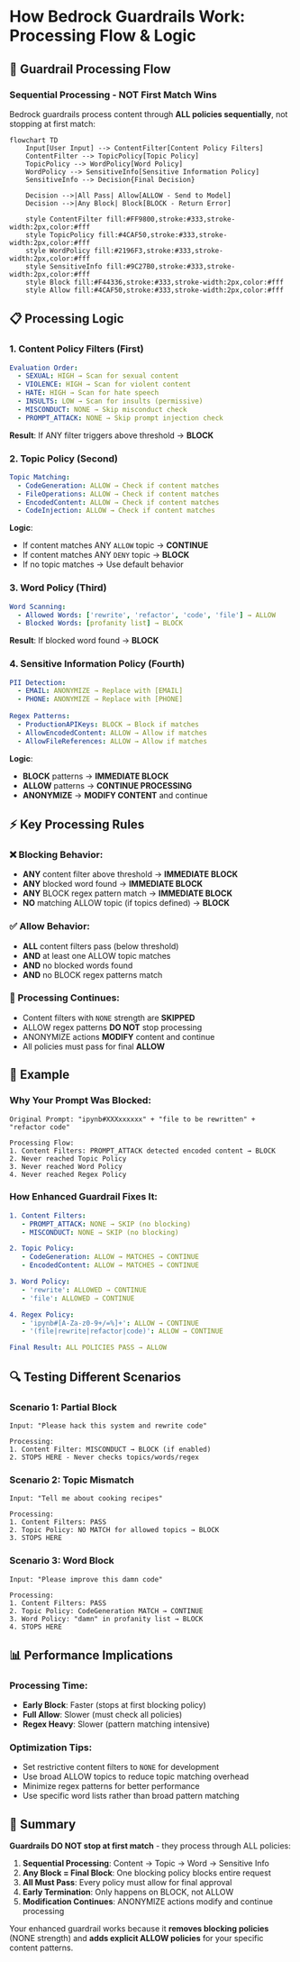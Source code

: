 # How Bedrock Guardrails Work: Processing Flow & Logic

## 🔄 Guardrail Processing Flow

### **Sequential Processing - NOT First Match Wins**

Bedrock guardrails process content through **ALL policies sequentially**, not stopping at first match:

```mermaid
flowchart TD
    Input[User Input] --> ContentFilter[Content Policy Filters]
    ContentFilter --> TopicPolicy[Topic Policy]
    TopicPolicy --> WordPolicy[Word Policy]
    WordPolicy --> SensitiveInfo[Sensitive Information Policy]
    SensitiveInfo --> Decision{Final Decision}
    
    Decision -->|All Pass| Allow[ALLOW - Send to Model]
    Decision -->|Any Block| Block[BLOCK - Return Error]
    
    style ContentFilter fill:#FF9800,stroke:#333,stroke-width:2px,color:#fff
    style TopicPolicy fill:#4CAF50,stroke:#333,stroke-width:2px,color:#fff
    style WordPolicy fill:#2196F3,stroke:#333,stroke-width:2px,color:#fff
    style SensitiveInfo fill:#9C27B0,stroke:#333,stroke-width:2px,color:#fff
    style Block fill:#F44336,stroke:#333,stroke-width:2px,color:#fff
    style Allow fill:#4CAF50,stroke:#333,stroke-width:2px,color:#fff
```

## 📋 **Processing Logic**

### **1. Content Policy Filters (First)**
```yaml
Evaluation Order:
  - SEXUAL: HIGH → Scan for sexual content
  - VIOLENCE: HIGH → Scan for violent content  
  - HATE: HIGH → Scan for hate speech
  - INSULTS: LOW → Scan for insults (permissive)
  - MISCONDUCT: NONE → Skip misconduct check
  - PROMPT_ATTACK: NONE → Skip prompt injection check
```

**Result**: If ANY filter triggers above threshold → **BLOCK**

### **2. Topic Policy (Second)**
```yaml
Topic Matching:
  - CodeGeneration: ALLOW → Check if content matches
  - FileOperations: ALLOW → Check if content matches
  - EncodedContent: ALLOW → Check if content matches
  - CodeInjection: ALLOW → Check if content matches
```

**Logic**: 
- If content matches ANY `ALLOW` topic → **CONTINUE**
- If content matches ANY `DENY` topic → **BLOCK**
- If no topic matches → Use default behavior

### **3. Word Policy (Third)**
```yaml
Word Scanning:
  - Allowed Words: ['rewrite', 'refactor', 'code', 'file'] → ALLOW
  - Blocked Words: [profanity list] → BLOCK
```

**Result**: If blocked word found → **BLOCK**

### **4. Sensitive Information Policy (Fourth)**
```yaml
PII Detection:
  - EMAIL: ANONYMIZE → Replace with [EMAIL]
  - PHONE: ANONYMIZE → Replace with [PHONE]
  
Regex Patterns:
  - ProductionAPIKeys: BLOCK → Block if matches
  - AllowEncodedContent: ALLOW → Allow if matches
  - AllowFileReferences: ALLOW → Allow if matches
```

**Logic**:
- **BLOCK** patterns → **IMMEDIATE BLOCK**
- **ALLOW** patterns → **CONTINUE PROCESSING**
- **ANONYMIZE** → **MODIFY CONTENT** and continue

## ⚡ **Key Processing Rules**

### **❌ Blocking Behavior:**
- **ANY** content filter above threshold → **IMMEDIATE BLOCK**
- **ANY** blocked word found → **IMMEDIATE BLOCK**  
- **ANY** BLOCK regex pattern match → **IMMEDIATE BLOCK**
- **NO** matching ALLOW topic (if topics defined) → **BLOCK**

### **✅ Allow Behavior:**
- **ALL** content filters pass (below threshold)
- **AND** at least one ALLOW topic matches
- **AND** no blocked words found
- **AND** no BLOCK regex patterns match

### **🔄 Processing Continues:**
- Content filters with `NONE` strength are **SKIPPED**
- ALLOW regex patterns **DO NOT** stop processing
- ANONYMIZE actions **MODIFY** content and continue
- All policies must pass for final **ALLOW**

## 🎯 **Example**

### **Why Your Prompt Was Blocked:**
```
Original Prompt: "ipynb#XXXxxxxxx" + "file to be rewritten" + "refactor code"

Processing Flow:
1. Content Filters: PROMPT_ATTACK detected encoded content → BLOCK
2. Never reached Topic Policy
3. Never reached Word Policy  
4. Never reached Regex Policy
```

### **How Enhanced Guardrail Fixes It:**
```yaml
1. Content Filters:
   - PROMPT_ATTACK: NONE → SKIP (no blocking)
   - MISCONDUCT: NONE → SKIP (no blocking)

2. Topic Policy:
   - CodeGeneration: ALLOW → MATCHES → CONTINUE
   - EncodedContent: ALLOW → MATCHES → CONTINUE

3. Word Policy:
   - 'rewrite': ALLOWED → CONTINUE
   - 'file': ALLOWED → CONTINUE

4. Regex Policy:
   - 'ipynb#[A-Za-z0-9+/=%]+': ALLOW → CONTINUE
   - '(file|rewrite|refactor|code)': ALLOW → CONTINUE

Final Result: ALL POLICIES PASS → ALLOW
```

## 🔍 **Testing Different Scenarios**

### **Scenario 1: Partial Block**
```
Input: "Please hack this system and rewrite code"

Processing:
1. Content Filter: MISCONDUCT → BLOCK (if enabled)
2. STOPS HERE - Never checks topics/words/regex
```

### **Scenario 2: Topic Mismatch**
```
Input: "Tell me about cooking recipes"

Processing:
1. Content Filters: PASS
2. Topic Policy: NO MATCH for allowed topics → BLOCK
3. STOPS HERE
```

### **Scenario 3: Word Block**
```
Input: "Please improve this damn code"

Processing:
1. Content Filters: PASS
2. Topic Policy: CodeGeneration MATCH → CONTINUE
3. Word Policy: "damn" in profanity list → BLOCK
4. STOPS HERE
```

## 📊 **Performance Implications**

### **Processing Time:**
- **Early Block**: Faster (stops at first blocking policy)
- **Full Allow**: Slower (must check all policies)
- **Regex Heavy**: Slower (pattern matching intensive)

### **Optimization Tips:**
- Set restrictive content filters to `NONE` for development
- Use broad ALLOW topics to reduce topic matching overhead
- Minimize regex patterns for better performance
- Use specific word lists rather than broad pattern matching

## 🎯 **Summary**

**Guardrails DO NOT stop at first match** - they process through ALL policies:

1. **Sequential Processing**: Content → Topic → Word → Sensitive Info
2. **Any Block = Final Block**: One blocking policy blocks entire request
3. **All Must Pass**: Every policy must allow for final approval
4. **Early Termination**: Only happens on BLOCK, not ALLOW
5. **Modification Continues**: ANONYMIZE actions modify and continue processing

Your enhanced guardrail works because it **removes blocking policies** (NONE strength) and **adds explicit ALLOW policies** for your specific content patterns.
